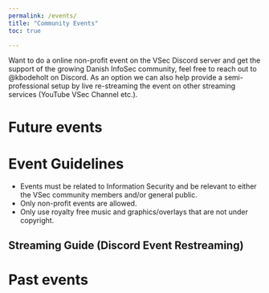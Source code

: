 ```yaml
---
permalink: /events/
title: "Community Events"
toc: true

---
```

Want to do a online non-profit event on the VSec Discord server and get the support of the growing Danish InfoSec community, feel free to reach out to @kbodeholt on Discord. As an option we can also help provide a semi-professional setup by live re-streaming the event on other streaming services (YouTube VSec Channel etc.).

# Future events

# Event Guidelines

- Events must be related to Information Security and be relevant to either the VSec community members and/or general public.
- Only non-profit events are allowed.
- Only use royalty free music and graphics/overlays that are not under copyright.

## Streaming Guide (Discord Event Restreaming)

# Past events
